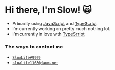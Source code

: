 # Hi there, I'm Slow! 🙀

- Primarily using [JavaScript](https://www.javascript.com/) and [TypeScript](https://www.typescriptlang.org/).
- I’m currently working on pretty much nothing lol.
- I'm currently in love with [TypeScript](https://www.typescriptlang.org/)

### The ways to contact me

- <a href="https://discordapp.com/users/374905512661221377/">`SlowLife#9999`</a>
- <a href="mailto:slowlife1165@daum.net">`slowlife1165@daum.net`</a>
  
